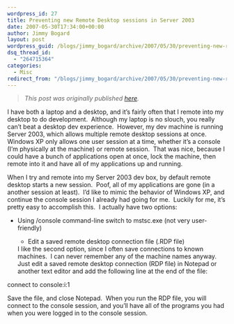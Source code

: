 ```yaml
---
wordpress_id: 27
title: Preventing new Remote Desktop sessions in Server 2003
date: 2007-05-30T17:34:00+00:00
author: Jimmy Bogard
layout: post
wordpress_guid: /blogs/jimmy_bogard/archive/2007/05/30/preventing-new-remote-desktop-sessions-in-server-2003.aspx
dsq_thread_id:
  - "264715364"
categories:
  - Misc
redirect_from: "/blogs/jimmy_bogard/archive/2007/05/30/preventing-new-remote-desktop-sessions-in-server-2003.aspx/"
---
```

> _This post was originally published [here](http://grabbagoft.blogspot.com/2007/06/preventing-new-remote-desktop-sessions.html)._

I have both a laptop and a desktop, and it&#8217;s fairly often that I remote into my desktop to do development.&nbsp; Although my laptop is no slouch, you really can&#8217;t beat a desktop dev experience.&nbsp; However, my dev machine is running Server 2003, which allows multiple remote desktop sessions at once.&nbsp; Windows XP only allows one user session at a time, whether it&#8217;s a console (I&#8217;m physically at the machine) or remote session.&nbsp; That was nice, because I could have a bunch of applications open at once, lock the machine, then remote into it and have all of my applications up and running.

When I try and remote into my Server 2003 dev box, by default remote desktop starts a new session.&nbsp; Poof, all of my applications are gone (in a another session at least).&nbsp; I&#8217;d like to mimic the behavior of Windows XP, and continue the console session I already had going for me.&nbsp; Luckily for me, it&#8217;s pretty easy to accomplish this.&nbsp; I actually have two options:

  * Using /console command-line switch to mstsc.exe (not very user-friendly) 
      * Edit a saved remote desktop connection file (.RDP file)</ul> 
    I like the second option, since I often save connections to known machines.&nbsp; I can never remember&nbsp;any of the&nbsp;machine names anyway.&nbsp; Just edit a saved remote desktop connection (RDP file) in Notepad or another text editor and add the following line at the end of the file:
    
    connect to console:i:1
    
    Save the file, and close Notepad.&nbsp;&nbsp;When you run the RDP file, you will connect to the console session, and you&#8217;ll have all of the programs you had when you were logged in to the console session.
